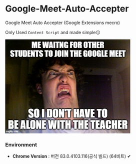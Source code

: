 # Google-Meet-Auto-Accepter

Google Meet Auto Accepter (Google Extensions mecro)

Only Used `Content Script` and made simple😗

<p>
  <img width="400" src="https://github.com/Xenia101/Google-Meet-Auto-Accepter/blob/master/img/img.jpg?raw=true">
</p>

### Environment

- **Chrome Version** : 버전 83.0.4103.116(공식 빌드) (64비트) ✔
